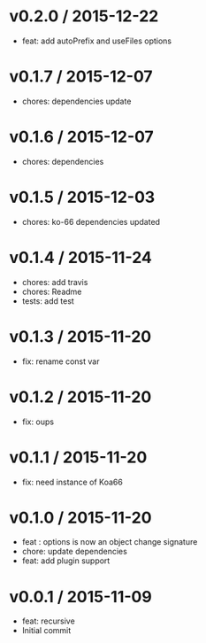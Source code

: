 
v0.2.0 / 2015-12-22
===================

  * feat: add autoPrefix and useFiles options

v0.1.7 / 2015-12-07
===================

  * chores: dependencies update

v0.1.6 / 2015-12-07
===================

  * chores: dependencies

v0.1.5 / 2015-12-03
===================

  * chores: ko-66 dependencies updated

v0.1.4 / 2015-11-24
===================

  * chores: add travis
  * chores: Readme
  * tests: add test

v0.1.3 / 2015-11-20
===================

  * fix: rename const var

v0.1.2 / 2015-11-20
===================

  * fix: oups

v0.1.1 / 2015-11-20
===================

  * fix: need instance of Koa66

v0.1.0 / 2015-11-20
===================

  * feat : options is now an object change signature
  * chore: update dependencies
  * feat: add plugin support

v0.0.1 / 2015-11-09
===================
  * feat: recursive
  * Initial commit


